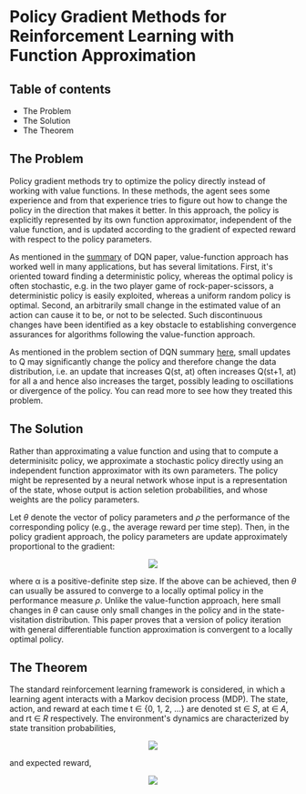 # Policy Gradient Methods for Reinforcement Learning with Function Approximation

## Table of contents
+ The Problem
+ The Solution
+ The Theorem


## The Problem

Policy gradient methods try to optimize the policy directly instead of working with 
value functions. In these methods, the agent sees some experience and from that
experience tries to figure out how to change the policy in the direction that makes
it better. In this approach, the policy is explicitly represented by its own function approximator,
independent of the value function, and is updated according to the gradient of expected 
reward with respect to the policy parameters.

As mentioned in the [summary](https://github.com/Neo-47/RL-in-a-Nutshell/tree/master/DQN%20/Human%20level%20control%20through%20deep%20RL) of DQN paper, value-function approach has worked well in 
many applications, but has several limitations. First, it's oriented toward finding
a deterministic policy, whereas the optimal policy is often stochastic, e.g. in the 
two player game of rock-paper-scissors, a deterministic policy is easily exploited,
whereas a uniform random policy is optimal. Second, an arbitrarily small change in the 
estimated value of an action can cause it to be, or not to be selected. Such discontinuous
changes have been identified as a key obstacle to establishing convergence assurances for 
algorithms following the value-function approach.

As mentioned in the problem section of DQN summary [here](https://github.com/Neo-47/RL-in-a-Nutshell/tree/master/DQN%20/Human%20level%20control%20through%20deep%20RL#the-problem), small updates to Q may significantly change the policy and therefore change the data distribution, i.e. an update that increases Q(st, at) often increases Q(st+1, at) for all a and hence also increases the target, possibly leading to oscillations or divergence of the policy. You can read more
to see how they treated this problem.

## The Solution

Rather than approximating a value function and using that to compute a determinisitc
policy, we approximate a stochastic policy directly using an independent function
approximator with its own parameters. The policy might be represented by a neural 
network whose input is a representation of the state, whose output is action seletion
probabilities, and whose weights are the policy parameters.

Let *θ* denote the vector of policy parameters and *ρ* the performance of the corresponding
policy (e.g., the average reward per time step). Then, in the policy gradient approach, 
the policy parameters are update approximately proportional to the gradient:

<p align="center">
<img src = "https://user-images.githubusercontent.com/19307995/44950610-4731e580-ae4c-11e8-9b5c-8ada6e96ddd0.png">
</p>

where α is a positive-definite step size. If the above can be achieved, then *θ* can
usually be assured to converge to a locally optimal policy in the performance measure
*ρ*. Unlike the value-function approach, here small changes in *θ* can cause only small
changes in the policy and in the state-visitation distribution. This paper proves that
a version of policy iteration with general differentiable function approximation is
convergent to a locally optimal policy.

## The Theorem

The standard reinforcement learning framework is considered, in which a learning agent
interacts with a Markov decision process (MDP). The state, action, and reward at each
time t ∈ {0, 1, 2, ...} are denoted st ∈ *S*, at ∈ *A*, and rt ∈ *R* respectively.
The environment's dynamics are characterized by state transition probabilities, 

<p align="center">
<img src = "https://user-images.githubusercontent.com/19307995/44950775-09838b80-ae51-11e8-8644-8f3326d3ed42.png">
</p>

and expected reward,

<p align="center">
<img src = "https://user-images.githubusercontent.com/19307995/44950785-3172ef00-ae51-11e8-9a84-8d69da340634.png">
</p>













